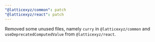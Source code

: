 ```yaml
---
"@latticexyz/common": patch
"@latticexyz/react": patch
---
```


Removed some unused files, namely `curry` in `@latticexyz/common` and `useDeprecatedComputedValue` from `@latticexyz/react`.
